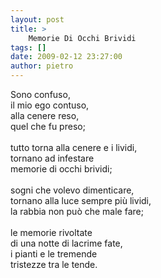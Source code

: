 ```yaml
---
layout: post
title: >
    Memorie Di Occhi Brividi
tags: []
date: 2009-02-12 23:27:00
author: pietro
---
```

Sono confuso,<br/>il mio ego contuso,<br/>alla cenere reso,<br/>quel che fu preso;<br/><br/>tutto torna alla cenere e i lividi,<br/>tornano ad infestare<br/>memorie di occhi brividi;<br/><br/>sogni che volevo dimenticare,<br/>tornano alla luce sempre più lividi,<br/>la rabbia non può che male fare;<br/><br/>le memorie rivoltate<br/>di una notte di lacrime fate,<br/>i pianti e le tremende<br/>tristezze tra le tende.
